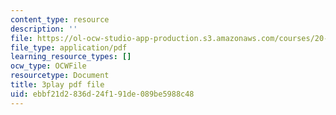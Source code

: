 ```yaml
---
content_type: resource
description: ''
file: https://ol-ocw-studio-app-production.s3.amazonaws.com/courses/20-219-becoming-the-next-bill-nye-writing-and-hosting-the-educational-show-january-iap-2015/ebbf21d2836d24f191de089be5988c48_DpqY4j3nK3A.pdf
file_type: application/pdf
learning_resource_types: []
ocw_type: OCWFile
resourcetype: Document
title: 3play pdf file
uid: ebbf21d2-836d-24f1-91de-089be5988c48
---
```

